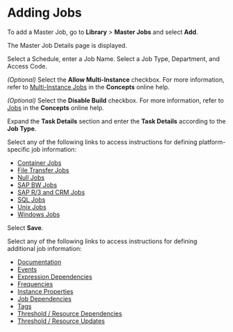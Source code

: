 # Adding Jobs

To add a Master Job, go to **Library** > **Master Jobs** and select **Add**.

The Master Job Details page is displayed.

Select a Schedule, enter a Job Name. Select a Job Type, Department, and Access Code.

_(Optional)_ Select the **Allow Multi-Instance** checkbox. For more information, refer to [Multi-Instance Jobs](../../../../../operations/job-names.md#multi-instance-jobs) in the **Concepts** online help.

_(Optional)_ Select the **Disable Build** checkbox. For more information, refer to [Jobs](../../../../../objects/jobs.md) in the **Concepts** online help.

Expand the **Task Details** section and enter the **Task Details** according to the **Job Type**.

Select any of the following links to access instructions for defining platform-specific job information:

- [Container Jobs](../../../../../job-types/container.md)
- [File Transfer Jobs](../../../../../job-types/file-transfer.md)
- [Null Jobs](../../../../../job-types/null.md)
- [SAP BW Jobs](../../../../../job-types/sap-bw.md)
- [SAP R/3 and CRM Jobs](../../../../../job-types/sap.md)
- [SQL Jobs](../../../../../job-types/sql.md)
- [Unix Jobs](../../../../../job-types/unix.md)
- [Windows Jobs](../../../../../job-types/windows.md)

Select **Save**.

Select any of the following links to access instructions for defining additional job information:

- [Documentation](../../../../../job-components/documentation.md)
- [Events](../../../../../job-components/events.md)
- [Expression Dependencies](../../../../../job-components/expression-dependencies.md)
- [Frequencies](../../../../../job-components/frequency.md)
- [Instance Properties](../../../../../job-components/instances.md)
- [Job Dependencies](../../../../../job-components/job-dependencies.md)
- [Tags](../../../../../job-components/tags.md)
- [Threshold / Resource Dependencies](../../../../../job-components/threshold-resource-dependencies.md)
- [Threshold / Resource Updates](../../../../../job-components/threshold-resource-updates.md)
